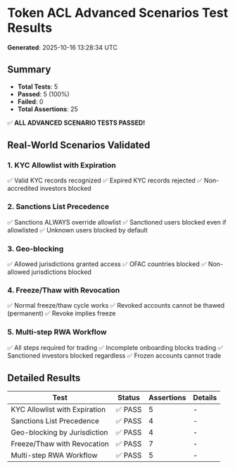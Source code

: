 # Token ACL Advanced Scenarios Test Results

**Generated**: 2025-10-16 13:28:34 UTC

## Summary

- **Total Tests**: 5
- **Passed**: 5 (100%)
- **Failed**: 0
- **Total Assertions**: 25

✅ **ALL ADVANCED SCENARIO TESTS PASSED!**

## Real-World Scenarios Validated

### 1. KYC Allowlist with Expiration
✅ Valid KYC records recognized
✅ Expired KYC records rejected
✅ Non-accredited investors blocked

### 2. Sanctions List Precedence
✅ Sanctions ALWAYS override allowlist
✅ Sanctioned users blocked even if allowlisted
✅ Unknown users blocked by default

### 3. Geo-blocking
✅ Allowed jurisdictions granted access
✅ OFAC countries blocked
✅ Non-allowed jurisdictions blocked

### 4. Freeze/Thaw with Revocation
✅ Normal freeze/thaw cycle works
✅ Revoked accounts cannot be thawed (permanent)
✅ Revoke implies freeze

### 5. Multi-step RWA Workflow
✅ All steps required for trading
✅ Incomplete onboarding blocks trading
✅ Sanctioned investors blocked regardless
✅ Frozen accounts cannot trade

## Detailed Results

| Test | Status | Assertions | Details |
|------|--------|------------|----------|
| KYC Allowlist with Expiration | ✅ PASS | 5 | - |
| Sanctions List Precedence | ✅ PASS | 4 | - |
| Geo-blocking by Jurisdiction | ✅ PASS | 4 | - |
| Freeze/Thaw with Revocation | ✅ PASS | 7 | - |
| Multi-step RWA Workflow | ✅ PASS | 5 | - |

